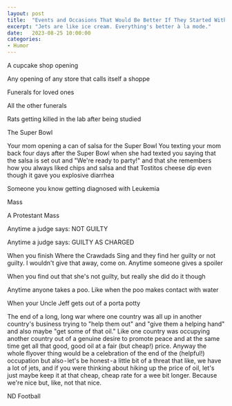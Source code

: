```yaml
---
layout: post
title:  "Events and Occasions That Would Be Better If They Started With A Fighter Jet Flyover"
excerpt: "Jets are like ice cream. Everything's better à la mode."
date:   2023-08-25 10:00:00
categories: 
- Humor
---
```


A cupcake shop opening

Any opening of any store that calls itself a shoppe

Funerals for loved ones

All the other funerals

Rats getting killed in the lab after being studied

The Super Bowl

Your mom opening a can of salsa for the Super Bowl
You texting your mom back four days after the Super Bowl when she had texted you saying that the salsa is set out and "We're ready to party!" and that she remembers how you always liked chips and salsa and that Tostitos cheese dip even though it gave you explosive diarrhea

Someone you know getting diagnosed with Leukemia

Mass

A Protestant Mass

Anytime a judge says: NOT GUILTY

Anytime a judge says: GUILTY AS CHARGED

When you finish Where the Crawdads Sing and they find her guilty or not guilty. I wouldn't give that away, come on.
Anytime someone gives a spoiler

When you find out that she's not guilty, but really she did do it though

Anytime anyone takes a poo. Like when the poo makes contact with water

When your Uncle Jeff gets out of a porta potty

The end of a long, long war where one country was all up in another country's business trying to "help them out" and "give them a helping hand" and also maybe "get some of that oil." Like one country was occupying another country out of a genuine desire to promote peace and at the same time get all that good, good oil at a fair (but cheap!) price. Anyway the whole flyover thing would be a celebration of the end of the (helpful!) occupation but also - let's be honest - a little bit of a threat that like, we have a lot of jets, and if you were thinking about hiking up the price of oil, let's just maybe keep it at that cheap, cheap rate for a wee bit longer. Because we're nice but, like, not that nice.

ND Football